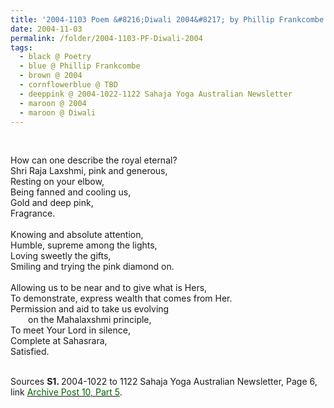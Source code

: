 ```yaml
---
title: '2004-1103 Poem &#8216;Diwali 2004&#8217; by Phillip Frankcombe from 2004-1022 to 1122 Sahaja Yoga Australian Newsletter, Page 6'
date: 2004-11-03
permalink: /folder/2004-1103-PF-Diwali-2004
tags:
  - black @ Poetry
  - blue @ Phillip Frankcombe
  - brown @ 2004
  - cornflowerblue @ TBD
  - deeppink @ 2004-1022-1122 Sahaja Yoga Australian Newsletter
  - maroon @ 2004
  - maroon @ Diwali
---
```


<br>

<p>
How can one describe the royal eternal?<br>
Shri Raja Laxshmi, pink and generous,<br>
Resting on your elbow,<br>
Being fanned and cooling us,<br>
Gold and deep pink,<br>
Fragrance.<br>
<br>
Knowing and absolute attention,<br>
Humble, supreme among the lights,<br>
Loving sweetly the gifts,<br>
Smiling and trying the pink diamond on.<br>
<br>
Allowing us to be near and to give what is Hers,<br>
To demonstrate, express wealth that comes from Her.<br>
Permission and aid to take us evolving<br>
&emsp;&emsp;on the Mahalaxshmi principle,<br>
To meet Your Lord in silence,<br>
Complete at Sahasrara,<br>
Satisfied.<br>
</p>

<br>

<wave-list>
<list-title color="DarkSeaGreen" width="40">Sources</list-title>
  <list-item color="BlanchedAlmond"  width="280"><b>S1. </b> 2004-1022 to 1122 Sahaja Yoga Australian Newsletter, Page 6, link <a href="https://seven-teams.github.io/archives/2023/0706-a"><font color="DarkGreen">Archive Post 10, Part 5</font></a>.</list-item>
</wave-list>